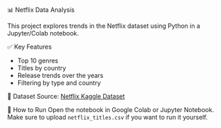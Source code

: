  📊 Netflix Data Analysis

This project explores trends in the Netflix dataset using Python in a Jupyter/Colab notebook.

 ✅ Key Features
- Top 10 genres
- Titles by country
- Release trends over the years
- Filtering by type and country

📁 Dataset
Source: [Netflix Kaggle Dataset](https://www.kaggle.com/datasets/shivamb/netflix-shows)

📒 How to Run
Open the notebook in Google Colab or Jupyter Notebook.  
Make sure to upload `netflix_titles.csv` if you want to run it yourself.
